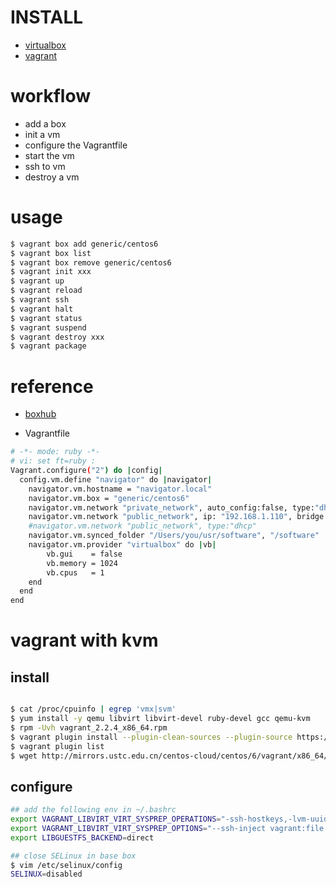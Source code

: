 # INSTALL

- [virtualbox](https://www.virtualbox.org/wiki/Downloads)
- [vagrant](https://www.vagrantup.com/)

# workflow

- add a box
- init a vm
- configure the Vagrantfile
- start the vm
- ssh to vm
- destroy a vm

# usage

```bash
$ vagrant box add generic/centos6
$ vagrant box list
$ vagrant box remove generic/centos6
$ vagrant init xxx
$ vagrant up
$ vagrant reload
$ vagrant ssh
$ vagrant halt
$ vagrant status
$ vagrant suspend
$ vagrant destroy xxx
$ vagrant package
```

# reference

- [boxhub](https://app.vagrantup.com/boxes/search)

- Vagrantfile

```bash
# -*- mode: ruby -*-
# vi: set ft=ruby :
Vagrant.configure("2") do |config|
  config.vm.define "navigator" do |navigator|
    navigator.vm.hostname = "navigator.local"
    navigator.vm.box = "generic/centos6"
    navigator.vm.network "private_network", auto_config:false, type:"dhcp"
    navigator.vm.network "public_network", ip: "192.168.1.110", bridge: "en0: Wi-Fi (Wireless)"
    #navigator.vm.network "public_network", type:"dhcp"
    navigator.vm.synced_folder "/Users/you/usr/software", "/software"
    navigator.vm.provider "virtualbox" do |vb|
        vb.gui    = false
        vb.memory = 1024
        vb.cpus   = 1
    end
  end
end
```

# vagrant with kvm

## install

```bash

$ cat /proc/cpuinfo | egrep 'vmx|svm'
$ yum install -y qemu libvirt libvirt-devel ruby-devel gcc qemu-kvm
$ rpm -Uvh vagrant_2.2.4_x86_64.rpm
$ vagrant plugin install --plugin-clean-sources --plugin-source https://gems.ruby-china.com/ vagrant-libvirt
$ vagrant plugin list
$ wget http://mirrors.ustc.edu.cn/centos-cloud/centos/6/vagrant/x86_64/images/CentOS-6.LibVirt.box

```

## configure

```bash
## add the following env in ~/.bashrc
export VAGRANT_LIBVIRT_VIRT_SYSPREP_OPERATIONS="-ssh-hostkeys,-lvm-uuids,defaults"
export VAGRANT_LIBVIRT_VIRT_SYSPREP_OPTIONS="--ssh-inject vagrant:file:./vagrant.pub"
export LIBGUESTFS_BACKEND=direct

## close SELinux in base box
$ vim /etc/selinux/config
SELINUX=disabled


```

